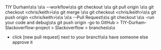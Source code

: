 TIY Durham\s\s
\s\s
--workflow\s\s
git checkout <ruby or react>\s\s
git pull origin <ruby>\s\s
git checkout <chris/keith>\s\s
git merge <ruby>\s\s
git checkout <chris/keith>\s\s
git push origin <chris/keith>\s\s
\s\s
--Pull Request\s\s
git checkout <your branch>\s\s
-run your code and debug\s\s
git push origin <your branch>
-go to GitHub > TIY-Durham-Slackoverflow-project > Slackoverflow > branches\s\s
- click [new pull request] next to your branch\s\s
have someone else approve it
